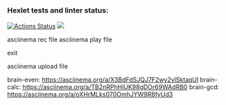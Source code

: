 ### Hexlet tests and linter status:
[![Actions Status](https://github.com/Vlad-or-Miyuki/frontend-project-44/actions/workflows/hexlet-check.yml/badge.svg)](https://github.com/Vlad-or-Miyuki/frontend-project-44/actions)
<a href="https://codeclimate.com/github/Vlad-or-Miyuki/frontend-project-44/maintainability"><img src="https://api.codeclimate.com/v1/badges/7d50fba65ba3b67b98a3/maintainability" /></a>

asciinema rec file
asciinema play file

exit

asciinema upload file

brain-even: https://asciinema.org/a/X3BdFdSJQJ7F2wy2vlSktaqUl
brain-calc: https://asciinema.org/a/TB2nRPhHiUK98gDOr69WAdRB0
brain-gcd:  https://asciinema.org/a/oXHrMLks070OmhJYW9R8fyUd3